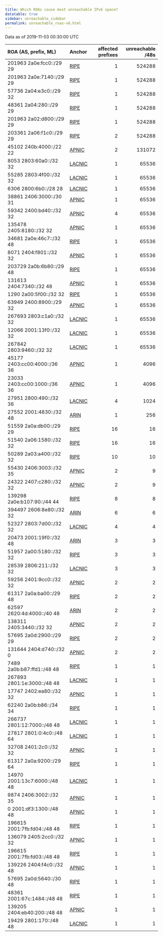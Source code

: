 ```yaml
---
title: Which ROAs cause most unreachable IPv6 space?
datatable: true
sidebar: unreachable_sidebar
permalink: unreachable_roas-v6.html
---
```


Data as of 2019-11-03 00:30:00 UTC


<div class="datatable-begin"></div>

| ROA (AS, prefix, ML)         | Anchor                                         |   affected prefixes |   unreachable /48s |
|:-----------------------------|:-----------------------------------------------|--------------------:|-------------------:|
| 201963 2a0e:fcc0::/29 29     | [RIPE](unreachable_RIPE_NCC_RPKI_Root-v6.html) |                   1 |             524288 |
| 201963 2a0e:7140::/29 29     | [RIPE](unreachable_RIPE_NCC_RPKI_Root-v6.html) |                   1 |             524288 |
| 57736 2a04:e3c0::/29 32      | [RIPE](unreachable_RIPE_NCC_RPKI_Root-v6.html) |                   1 |             524288 |
| 48361 2a04:280::/29 29       | [RIPE](unreachable_RIPE_NCC_RPKI_Root-v6.html) |                   1 |             524288 |
| 201963 2a02:d800::/29 29     | [RIPE](unreachable_RIPE_NCC_RPKI_Root-v6.html) |                   1 |             524288 |
| 203361 2a06:f1c0::/29 29     | [RIPE](unreachable_RIPE_NCC_RPKI_Root-v6.html) |                   2 |             524288 |
| 45102 240b:4000::/22 22      | [APNIC](unreachable_APNIC_RPKI_Root-v6.html)   |                   2 |             131072 |
| 8053 2803:60a0::/32 32       | [LACNIC](unreachable_LACNIC_RPKI_Root-v6.html) |                   1 |              65536 |
| 55285 2803:4f00::/32 32      | [LACNIC](unreachable_LACNIC_RPKI_Root-v6.html) |                   1 |              65536 |
| 6306 2800:6b0::/28 28        | [LACNIC](unreachable_LACNIC_RPKI_Root-v6.html) |                   1 |              65536 |
| 38861 2406:3000::/30 31      | [APNIC](unreachable_APNIC_RPKI_Root-v6.html)   |                   1 |              65536 |
| 59342 2400:bd40::/32 32      | [APNIC](unreachable_APNIC_RPKI_Root-v6.html)   |                   4 |              65536 |
| 135478 2405:8180::/32 32     | [APNIC](unreachable_APNIC_RPKI_Root-v6.html)   |                   1 |              65536 |
| 34681 2a0e:46c7::/32 48      | [RIPE](unreachable_RIPE_NCC_RPKI_Root-v6.html) |                   1 |              65536 |
| 8071 2404:f801::/32 32       | [APNIC](unreachable_APNIC_RPKI_Root-v6.html)   |                   1 |              65536 |
| 203729 2a0b:6b80::/29 48     | [RIPE](unreachable_RIPE_NCC_RPKI_Root-v6.html) |                   1 |              65536 |
| 131613 2404:7340::/32 48     | [APNIC](unreachable_APNIC_RPKI_Root-v6.html)   |                   1 |              65536 |
| 1290 2a00:5f00::/32 32       | [RIPE](unreachable_RIPE_NCC_RPKI_Root-v6.html) |                   1 |              65536 |
| 63949 2400:8900::/29 32      | [APNIC](unreachable_APNIC_RPKI_Root-v6.html)   |                   1 |              65536 |
| 267693 2803:c1a0::/32 32     | [LACNIC](unreachable_LACNIC_RPKI_Root-v6.html) |                   1 |              65536 |
| 12066 2001:13f0::/32 32      | [LACNIC](unreachable_LACNIC_RPKI_Root-v6.html) |                   1 |              65536 |
| 267842 2803:9460::/32 32     | [LACNIC](unreachable_LACNIC_RPKI_Root-v6.html) |                   1 |              65536 |
| 45177 2403:cc00:4000::/36 36 | [APNIC](unreachable_APNIC_RPKI_Root-v6.html)   |                   1 |               4096 |
| 23033 2403:cc00:1000::/36 36 | [APNIC](unreachable_APNIC_RPKI_Root-v6.html)   |                   1 |               4096 |
| 27951 2800:490::/32 36       | [LACNIC](unreachable_LACNIC_RPKI_Root-v6.html) |                   4 |               1024 |
| 27552 2001:4830::/32 48      | [ARIN](unreachable_ARIN-v6.html)               |                   1 |                256 |
| 51559 2a0a:db00::/29 29      | [RIPE](unreachable_RIPE_NCC_RPKI_Root-v6.html) |                  16 |                 16 |
| 51540 2a06:1580::/32 32      | [RIPE](unreachable_RIPE_NCC_RPKI_Root-v6.html) |                  16 |                 16 |
| 50289 2a03:a400::/32 32      | [RIPE](unreachable_RIPE_NCC_RPKI_Root-v6.html) |                  10 |                 10 |
| 55430 2406:3003::/32 35      | [APNIC](unreachable_APNIC_RPKI_Root-v6.html)   |                   2 |                  9 |
| 24322 2407:c280::/32 32      | [APNIC](unreachable_APNIC_RPKI_Root-v6.html)   |                   2 |                  9 |
| 139298 2a0e:b107:90::/44 44  | [RIPE](unreachable_RIPE_NCC_RPKI_Root-v6.html) |                   8 |                  8 |
| 394497 2606:8e80::/32 32     | [ARIN](unreachable_ARIN-v6.html)               |                   6 |                  6 |
| 52327 2803:7d00::/32 32      | [LACNIC](unreachable_LACNIC_RPKI_Root-v6.html) |                   4 |                  4 |
| 20473 2001:19f0::/32 48      | [ARIN](unreachable_ARIN-v6.html)               |                   3 |                  3 |
| 51957 2a00:5180::/32 32      | [RIPE](unreachable_RIPE_NCC_RPKI_Root-v6.html) |                   3 |                  3 |
| 28539 2806:211::/32 32       | [LACNIC](unreachable_LACNIC_RPKI_Root-v6.html) |                   3 |                  3 |
| 59256 2401:9cc0::/32 32      | [APNIC](unreachable_APNIC_RPKI_Root-v6.html)   |                   2 |                  2 |
| 61317 2a0a:ba00::/29 48      | [RIPE](unreachable_RIPE_NCC_RPKI_Root-v6.html) |                   2 |                  2 |
| 62597 2620:4d:4000::/40 48   | [ARIN](unreachable_ARIN-v6.html)               |                   2 |                  2 |
| 138311 2405:3440::/32 32     | [APNIC](unreachable_APNIC_RPKI_Root-v6.html)   |                   2 |                  2 |
| 57695 2a0d:2900::/29 29      | [RIPE](unreachable_RIPE_NCC_RPKI_Root-v6.html) |                   2 |                  2 |
| 131644 2404:d740::/32 0      | [APNIC](unreachable_APNIC_RPKI_Root-v6.html)   |                   2 |                  2 |
| 7489 2a0b:b87:ffd1::/48 48   | [RIPE](unreachable_RIPE_NCC_RPKI_Root-v6.html) |                   1 |                  1 |
| 267893 2801:1e:3000::/48 48  | [LACNIC](unreachable_LACNIC_RPKI_Root-v6.html) |                   1 |                  1 |
| 17747 2402:ea80::/32 32      | [APNIC](unreachable_APNIC_RPKI_Root-v6.html)   |                   1 |                  1 |
| 62240 2a0b:b86::/34 34       | [RIPE](unreachable_RIPE_NCC_RPKI_Root-v6.html) |                   1 |                  1 |
| 266737 2801:12:7000::/48 48  | [LACNIC](unreachable_LACNIC_RPKI_Root-v6.html) |                   1 |                  1 |
| 27817 2801:0:4c0::/48 64     | [LACNIC](unreachable_LACNIC_RPKI_Root-v6.html) |                   1 |                  1 |
| 32708 2401:2c0::/32 32       | [APNIC](unreachable_APNIC_RPKI_Root-v6.html)   |                   1 |                  1 |
| 61317 2a0a:9200::/29 64      | [RIPE](unreachable_RIPE_NCC_RPKI_Root-v6.html) |                   1 |                  1 |
| 14970 2001:13c7:6000::/48 48 | [LACNIC](unreachable_LACNIC_RPKI_Root-v6.html) |                   1 |                  1 |
| 9874 2406:3002::/32 35       | [APNIC](unreachable_APNIC_RPKI_Root-v6.html)   |                   1 |                  1 |
| 0 2001:df3:1300::/48 48      | [APNIC](unreachable_APNIC_RPKI_Root-v6.html)   |                   1 |                  1 |
| 196615 2001:7fb:fd04::/48 48 | [RIPE](unreachable_RIPE_NCC_RPKI_Root-v6.html) |                   1 |                  1 |
| 136079 2405:2cc0::/32 32     | [APNIC](unreachable_APNIC_RPKI_Root-v6.html)   |                   1 |                  1 |
| 196615 2001:7fb:fd03::/48 48 | [RIPE](unreachable_RIPE_NCC_RPKI_Root-v6.html) |                   1 |                  1 |
| 139226 2404:f4c0::/32 48     | [APNIC](unreachable_APNIC_RPKI_Root-v6.html)   |                   1 |                  1 |
| 57695 2a0d:5640::/30 48      | [RIPE](unreachable_RIPE_NCC_RPKI_Root-v6.html) |                   1 |                  1 |
| 48361 2001:67c:1484::/48 48  | [RIPE](unreachable_RIPE_NCC_RPKI_Root-v6.html) |                   1 |                  1 |
| 139205 2404:eb40:200::/48 48 | [APNIC](unreachable_APNIC_RPKI_Root-v6.html)   |                   1 |                  1 |
| 19429 2801:170::/48 48       | [LACNIC](unreachable_LACNIC_RPKI_Root-v6.html) |                   1 |                  1 |

<div class="datatable-end"></div>